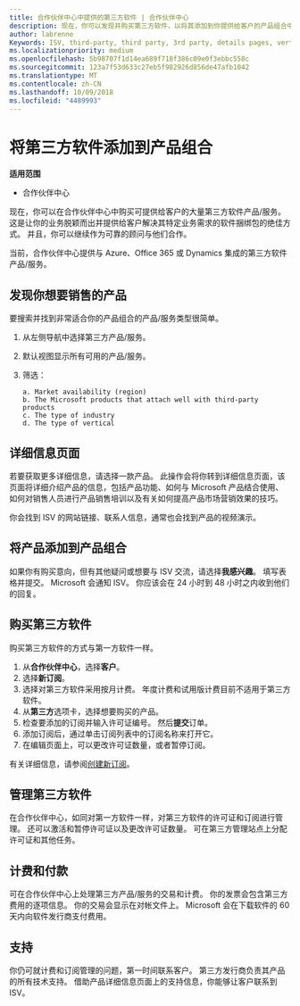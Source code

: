 ```yaml
---
title: 合作伙伴中心中提供的第三方软件 | 合作伙伴中心
description: 现在，你可以发现并购买第三方软件，以将其添加到你提供给客户的产品组合中。
author: labrenne
Keywords: ISV, third-party, third party, 3rd party, details pages, vertical software, software publisher
ms.localizationpriority: medium
ms.openlocfilehash: 5b98707f1d14ea689f718f386c09e0f3ebbc558c
ms.sourcegitcommit: 123a7f53d633c27eb5f982926d856de47afb1042
ms.translationtype: MT
ms.contentlocale: zh-CN
ms.lasthandoff: 10/09/2018
ms.locfileid: "4489993"
---
```

# <a name="add-third-party-software-to-your-portfolio"></a>将第三方软件添加到产品组合

**适用范围** 

- 合作伙伴中心


现在，你可以在合作伙伴中心中购买可提供给客户的大量第三方软件产品/服务。 这是让你的业务脱颖而出并提供给客户解决其特定业务需求的软件捆绑包的绝佳方式。 并且，你可以继续作为可靠的顾问与他们合作。

当前，合作伙伴中心提供与 Azure、Office 365 或 Dynamics 集成的第三方软件产品/服务。

## <a name="discover-the-products-you-want-to-sell"></a>发现你想要销售的产品

要搜索并找到非常适合你的产品组合的产品/服务类型很简单。 
1.  从左侧导航中选择第三方产品/服务。 
2.  默认视图显示所有可用的产品/服务。 
3.  筛选：

        a. Market availability (region) 
        b. The Microsoft products that attach well with third-party products  
        c. The type of industry 
        d. The type of vertical 

## <a name="the-details-page"></a>详细信息页面

若要获取更多详细信息，请选择一款产品。 此操作会将你转到详细信息页面，该页面将详细介绍产品的信息，包括产品功能、如何与 Microsoft 产品结合使用、如何对销售人员进行产品销售培训以及有关如何提高产品市场营销效果的技巧。 

你会找到 ISV 的网站链接、联系人信息，通常也会找到产品的视频演示。 

## <a name="add-the-product-to-your-portfolio"></a>将产品添加到产品组合

如果你有购买意向，但有其他疑问或想要与 ISV 交流，请选择**我感兴趣**。 填写表格并提交。 Microsoft 会通知 ISV。 你应该会在 24 小时到 48 小时之内收到他们的回复。 

## <a name="purchase-the-third-party-software"></a>购买第三方软件

购买第三方软件的方式与第一方软件一样。 

1.  从**合作伙伴中心**，选择**客户**。
2.  选择**新订阅**。
3.  选择对第三方软件采用按月计费。 年度计费和试用版计费目前不适用于第三方软件。
4.  从**第三方**选项卡，选择想要购买的产品。
5.  检查要添加的订阅并输入许可证编号。 然后**提交**订单。
6.  添加订阅后，通过单击订阅列表中的订阅名称来打开它。 
7.  在编辑页面上，可以更改许可证数量，或者暂停订阅。

有关详细信息，请参阅[创建新订阅](create-a-new-subscription.md)。

## <a name="administer-the-third-party-software"></a>管理第三方软件

在合作伙伴中心，如同对第一方软件一样，对第三方软件的许可证和订阅进行管理。 还可以激活和暂停许可证以及更改许可证数量。 可在第三方管理站点上分配许可证和其他任务。

## <a name="billing-and-payment"></a>计费和付款

可在合作伙伴中心上处理第三方产品/服务的交易和计费。 你的发票会包含第三方费用的逐项信息。 你的交易会显示在对帐文件上。 Microsoft 会在下载软件的 60 天内向软件发行商支付费用。 

## <a name="support"></a>支持

你仍可就计费和订阅管理的问题，第一时间联系客户。 第三方发行商负责其产品的所有技术支持。 借助产品详细信息页面上的支持信息，你能够让客户联系到 ISV。

